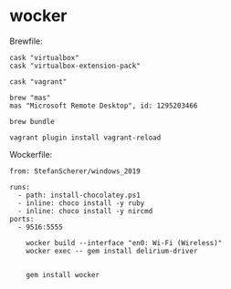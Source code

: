 # wocker

Brewfile:
```
cask "virtualbox"
cask "virtualbox-extension-pack"

cask "vagrant"

brew "mas"
mas "Microsoft Remote Desktop", id: 1295203466
```

    brew bundle

    vagrant plugin install vagrant-reload


Wockerfile:
```
from: StefanScherer/windows_2019

runs:
  - path: install-chocolatey.ps1
  - inline: choco install -y ruby
  - inline: choco install -y nircmd
ports:
  - 9516:5555
```

        wocker build --interface "en0: Wi-Fi (Wireless)"
        wocker exec -- gem install delirium-driver


        gem install wocker
